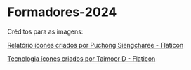 # Formadores-2024



Créditos para as imagens:

<a href="https://www.flaticon.com/br/icones-gratis/relatorio" title="relatório ícones">Relatório ícones criados por Puchong Siengcharee - Flaticon</a>

<a href="https://www.flaticon.com/br/icones-gratis/tecnologia" title="tecnologia ícones">Tecnologia ícones criados por Taimoor D - Flaticon</a>
